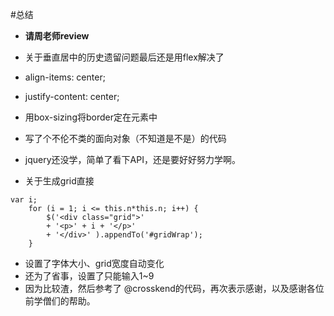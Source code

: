 #总结
- **请周老师review**
- 关于垂直居中的历史遗留问题最后还是用flex解决了
 - align-items: center;
 - justify-content: center;
 
- 用box-sizing将border定在元素中 
- 写了个不伦不类的面向对象（不知道是不是）的代码
 - jquery还没学，简单了看下API，还是要好好努力学啊。
 - 关于生成grid直接 
 
```
var i;
	for (i = 1; i <= this.n*this.n; i++) {
		$('<div class="grid">'
		+ '<p>' + i + '</p>'
		+ '</div>' ).appendTo('#gridWrap');
	}
```

 - 设置了字体大小、grid宽度自动变化
 - 还为了省事，设置了只能输入1~9
- 因为比较渣，然后参考了 @crosskend的代码，再次表示感谢，以及感谢各位前学僧们的帮助。